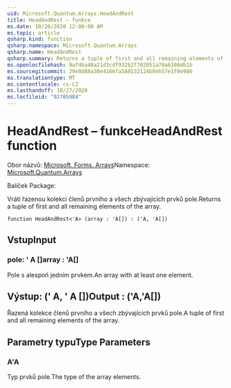 ```yaml
---
uid: Microsoft.Quantum.Arrays.HeadAndRest
title: HeadAndRest – funkce
ms.date: 10/26/2020 12:00:00 AM
ms.topic: article
qsharp.kind: function
qsharp.namespace: Microsoft.Quantum.Arrays
qsharp.name: HeadAndRest
qsharp.summary: Returns a tuple of first and all remaining elements of the array.
ms.openlocfilehash: 9af4ba48a21d3cdf932b2f702051a70a6108db1b
ms.sourcegitcommit: 29e0d88a30e4166fa580132124b0eb57e1f0e986
ms.translationtype: MT
ms.contentlocale: cs-CZ
ms.lasthandoff: 10/27/2020
ms.locfileid: "92705984"
---
```

# <a name="headandrest-function"></a><span data-ttu-id="81a19-102">HeadAndRest – funkce</span><span class="sxs-lookup"><span data-stu-id="81a19-102">HeadAndRest function</span></span>

<span data-ttu-id="81a19-103">Obor názvů: [Microsoft. Forms. Arrays](xref:Microsoft.Quantum.Arrays)</span><span class="sxs-lookup"><span data-stu-id="81a19-103">Namespace: [Microsoft.Quantum.Arrays](xref:Microsoft.Quantum.Arrays)</span></span>

<span data-ttu-id="81a19-104">Balíček [](https://nuget.org/packages/)</span><span class="sxs-lookup"><span data-stu-id="81a19-104">Package: [](https://nuget.org/packages/)</span></span>


<span data-ttu-id="81a19-105">Vrátí řazenou kolekci členů prvního a všech zbývajících prvků pole.</span><span class="sxs-lookup"><span data-stu-id="81a19-105">Returns a tuple of first and all remaining elements of the array.</span></span>

```qsharp
function HeadAndRest<'A> (array : 'A[]) : ('A, 'A[])
```


## <a name="input"></a><span data-ttu-id="81a19-106">Vstup</span><span class="sxs-lookup"><span data-stu-id="81a19-106">Input</span></span>

### <a name="array--a"></a><span data-ttu-id="81a19-107">pole: ' A []</span><span class="sxs-lookup"><span data-stu-id="81a19-107">array : 'A[]</span></span>

<span data-ttu-id="81a19-108">Pole s alespoň jedním prvkem.</span><span class="sxs-lookup"><span data-stu-id="81a19-108">An array with at least one element.</span></span>



## <a name="output--aa"></a><span data-ttu-id="81a19-109">Výstup: (' A, ' A [])</span><span class="sxs-lookup"><span data-stu-id="81a19-109">Output : ('A,'A[])</span></span>

<span data-ttu-id="81a19-110">Řazená kolekce členů prvního a všech zbývajících prvků pole.</span><span class="sxs-lookup"><span data-stu-id="81a19-110">A tuple of first and all remaining elements of the array.</span></span>

## <a name="type-parameters"></a><span data-ttu-id="81a19-111">Parametry typu</span><span class="sxs-lookup"><span data-stu-id="81a19-111">Type Parameters</span></span>

### <a name="a"></a><span data-ttu-id="81a19-112">A</span><span class="sxs-lookup"><span data-stu-id="81a19-112">'A</span></span>

<span data-ttu-id="81a19-113">Typ prvků pole.</span><span class="sxs-lookup"><span data-stu-id="81a19-113">The type of the array elements.</span></span>